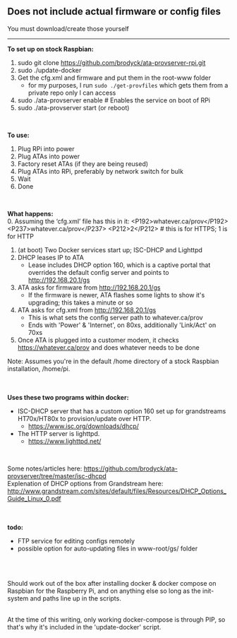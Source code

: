 ## Does not include actual firmware or config files
You must download/create those yourself

---

**To set up on stock Raspbian:**
1. sudo git clone https://github.com/brodyck/ata-provserver-rpi.git
2. sudo ./update-docker 
3. Get the cfg.xml and firmware and put them in the root-www folder
    - for my purposes, I run `sudo ./get-provfiles` which gets them from a private repo only I can access
4. sudo ./ata-provserver enable # Enables the service on boot of RPi
5. sudo ./ata-provserver start (or reboot)  
<br/>

**To use:**
1. Plug RPi into power
2. Plug ATAs into power
3. Factory reset ATAs (if they are being reused)
4. Plug ATAs into RPi, preferably by network switch for bulk
5. Wait
6. Done 
<br/>

**What happens:**  
0. Assuming the ‘cfg.xml’ file has this in it:
\<P192>whatever.ca/prov\</P192>
\<P237>whatever.ca/prov\</P237>
\<P212>2\</P212> # this is for HTTPS; 1 is for HTTP
1. (at boot) Two Docker services start up; ISC-DHCP and Lighttpd
2. DHCP leases IP to ATA
    - Lease includes DHCP option 160, which is a captive portal that overrides the default config server and points to http://192.168.20.1/gs
4. ATA asks for firmware from http://192.168.20.1/gs
    - If the firmware is newer, ATA flashes some lights to show it's upgrading; this takes a minute or so
5. ATA asks for cfg.xml from http://192.168.20.1/gs
    - This is what sets the config server path to whatever.ca/prov
    - Ends with 'Power' & 'Internet', on 80xs, additionally 'Link/Act' on 70xs
6. Once ATA is plugged into a customer modem, it checks https://whatever.ca/prov and does whatever needs to be done

Note: Assumes you're in the default /home directory of a stock Raspbian installation, /home/pi.  
<br/>
<br/>

**Uses these two programs within docker:**
- ISC-DHCP server that has a custom option 160 set up for grandstreams HT70x/HT80x to provision/update over HTTP.
  - https://www.isc.org/downloads/dhcp/
- The HTTP server is lighttpd.
  - https://www.lighttpd.net/
<br/>

Some notes/articles here: https://github.com/brodyck/ata-provserver/tree/master/isc-dhcpd  
Explenation of DHCP options from Grandstream here: http://www.grandstream.com/sites/default/files/Resources/DHCP_Options_Guide_Linux_0.pdf  
<br/>
<br/>

**todo:**
- FTP service for editing configs remotely
- possible option for auto-updating files in www-root/gs/ folder  
<br/>
<br/>

Should work out of the box after installing docker & docker compose on Raspbian for the Raspberry Pi, and on anything else so long as the init-system and paths line up in the scripts.  
<br/>

At the time of this writing, only working docker-compose is through PIP, so that's why it's included in the 'update-docker' script.
<br/>


